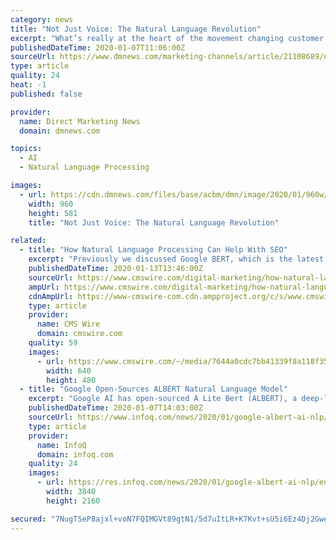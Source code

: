 ```yaml
---
category: news
title: "Not Just Voice: The Natural Language Revolution"
excerpt: "What’s really at the heart of the movement changing customer interactions is Natural Language Processing (NLP). Considered a kind of AI, it includes, yes, the speech recognition that enables a voice assistant to respond to a talking human, but only if it understands the use of the words that it hears. Being able to interact in a natural way ..."
publishedDateTime: 2020-01-07T11:06:00Z
sourceUrl: https://www.dmnews.com/marketing-channels/article/21108689/not-just-voice-the-natural-language-revolution
type: article
quality: 24
heat: -1
published: false

provider:
  name: Direct Marketing News
  domain: dmnews.com

topics:
  - AI
  - Natural Language Processing

images:
  - url: https://cdn.dmnews.com/files/base/acbm/dmn/image/2020/01/960w/GettyImages_1024463026.5e143cea91810.jpg
    width: 960
    height: 581
    title: "Not Just Voice: The Natural Language Revolution"

related:
  - title: "How Natural Language Processing Can Help With SEO"
    excerpt: "Previously we discussed Google BERT, which is the latest Google algorithm update that leverages natural language processing (NLP) and machine learning to improve searches. The big question surrounding this, however, is how NLP affects SEO and the content that brands need to produce going forward. We wanted to know how NLP can help a company’s ..."
    publishedDateTime: 2020-01-13T13:46:00Z
    sourceUrl: https://www.cmswire.com/digital-marketing/how-natural-language-processing-can-help-with-seo/
    ampUrl: https://www.cmswire.com/digital-marketing/how-natural-language-processing-can-help-with-seo/amp/
    cdnAmpUrl: https://www-cmswire-com.cdn.ampproject.org/c/s/www.cmswire.com/digital-marketing/how-natural-language-processing-can-help-with-seo/amp/
    type: article
    provider:
      name: CMS Wire
      domain: cmswire.com
    quality: 59
    images:
      - url: https://www.cmswire.com/~/media/7644a0cdc7bb41339f8a118f355972f4.jpg?mw=1024&amp;hash=7608FDAEF65C86343297B2F2BBFE0C534C159883
        width: 640
        height: 480
  - title: "Google Open-Sources ALBERT Natural Language Model"
    excerpt: "Google AI has open-sourced A Lite Bert (ALBERT), a deep-learning natural language processing (NLP) model, which uses 89% fewer parameters than the state-of-the-art BERT model, with little loss of accuracy. The model can also be scaled-up to achieve new state-of-the-art performance on NLP benchmarks. The research team described the model in a ..."
    publishedDateTime: 2020-01-07T14:03:00Z
    sourceUrl: https://www.infoq.com/news/2020/01/google-albert-ai-nlp/
    type: article
    provider:
      name: InfoQ
      domain: infoq.com
    quality: 24
    images:
      - url: https://res.infoq.com/news/2020/01/google-albert-ai-nlp/en/headerimage/google-albert-ai-nlp-1578318442851.jpg
        width: 3840
        height: 2160

secured: "7NugTSeP8ajxl+voN7FQIMGVt89gtN1/5d7uItLR+K7Kvt+sU5i6Ez4Dj2GweGioEo3tzy8545R90v5fAcUYPe8CDUg//fcjhmfiVHBtLHiJGGEywWafagJWucAnAi0AgNDJRSP6KNLs3DbWSvUq0wpNMeT6ik7qrOwJwtErOA2Nr7GG7BrsTNPLRZmTP2FZwn7lLNdvrd+fzeIN0KSN1QDGH2HveIh29WoeWjzFCyvYLKmczfzeu9x7lpBMx/oH10NuZwg0K0KDWaZH+WzCmyNY8fcM7Y+1enCjw0d2Gm8n5PCaf3fcM4BvTPHT3ZWDtu2Dfx7bfzojDUIWWgHKjaeyztFbC49jZ/iaLz1byf8jmkDxNX58+jh2j0QhEe6eJERsa5GxMl2jgfu5b3Ve6UOQYi7gGBOq96ZST2dls7Xc2M3zym5UdoeOXIeqtMwNcEZuxiAUp0BgeG4ElI5Apw==;NbYi7kro1a3DeA9q1N1i5w=="
---
```


